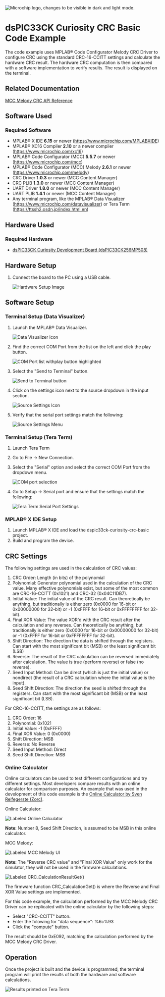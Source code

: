 <picture>
  <source media="(prefers-color-scheme: dark)" srcset="./images/microchip_logo_white.png">
  <source media="(prefers-color-scheme: light)" srcset="./images/microchip_logo_black.png">
  <img alt="Microchip logo, changes to be visible in dark and light mode." src="./images/microchip.jpg">
</picture>

# dsPIC33CK Curiosity CRC Basic Code Example

The code example uses MPLAB® Code Configurator Melody CRC Driver to configure CRC using the standard CRC-16-CCITT settings and calculate the hardware CRC result. The hardware CRC computation is then compared with a software implementation to verify results. The result is displayed on the terminal.

## Related Documentation

[MCC Melody CRC API Reference](https://onlinedocs.microchip.com/v2/keyword-lookup?keyword=CRC_16BIT_MELODY_DRIVER&version=latest&redirect=true)

## Software Used 

### Required Software

- MPLAB® X IDE **6.15** or newer (https://www.microchip.com/MPLABXIDE)
- MPLAB® XC16 Compiler **2.10** or a newer compiler (https://www.microchip.com/xc16)
- MPLAB® Code Configurator (MCC) **5.5.7** or newer (https://www.microchip.com/mcc)
- MPLAB® Code Configurator (MCC) Melody **2.6.1** or newer (https://www.microchip.com/melody)
- CRC Driver **1.0.3** or newer (MCC Content Manager)
- CRC PLIB **1.3.0** or newer (MCC Content Manager)
- UART Driver **1.8.0** or newer (MCC Content Manager)
- UART PLIB **1.4.1** or newer (MCC Content Manager)
- Any terminal program, like the MPLAB® Data Visualizer (https://www.microchip.com/datavisualizer) or Tera Term (https://ttssh2.osdn.jp/index.html.en)

## Hardware Used

### Required Hardware

- [dsPIC33CK Curiosity Development Board (dsPIC33CK256MP508)](https://www.microchip.com/en-us/development-tool/DM330030)

## Hardware Setup

1. Connect the board to the PC using a USB cable.

    ![Hardware Setup Image](images/hardware_setup.jpg)

## Software Setup

### Terminal Setup (Data Visualizer)

1. Launch the MPLAB® Data Visualizer.

    ![Data Visualizer Icon](images/data_visualizer_icon.JPG)

2. Find the correct COM Port from the list on the left and click the play button.

    ![COM Port list withplay button highlighted](images/dv_COM_select_play_highlighted.JPG)

3. Select the "Send to Terminal" button.

    ![Send to Terminal button](images/dv_data_capture_menu.JPG)

4. Click on the settings icon next to the source dropdown in the input section.

    ![Source Settings Icon](images/dv_source_settings_button.JPG)

5. Verify that the serial port settings match the following:

    ![Source Settings Menu](images/dv_source_settings.JPG)

### Terminal Setup (Tera Term)
1. Launch Tera Term
2. Go to File -> New Connection.
3. Select the "Serial" option and select the correct COM Port from the dropdown menu.

    ![COM port selection](images/tera_term_COM_port_selection.JPG)

4. Go to Setup -> Serial port and ensure that the settings match the following:

    ![Tera Term Serial Port Settings](images/tera_term_serial_port_menu.JPG)

### MPLAB® X IDE Setup
1. Launch MPLAB® X IDE and load the dspic33ck-curiosity-crc-basic project.
2. Build and program the device. 

## CRC Settings

The following settings are used in the calculation of CRC values:

1. CRC Order: Length (in bits) of the polynomial
2. Polynomial: Generator polynomial used in the calculation of the CRC value. Many effective polynomials exist, but some of the most common are CRC-16-CCITT (0x1021) and CRC-32 (0x04C11DB7).
3. Initial Value: The initial value of the CRC result. Can theoretically be anything, but traditionally is either zero (0x0000 for 16-bit or 0x00000000 for 32-bit) or -1 (0xFFFF for 16-bit or 0xFFFFFFFF for 32-bit).
4. Final XOR Value: The value XOR'd with the CRC result after the calculation and any reverses. Can theoretically be anything, but traditionally is either zero (0x0000 for 16-bit or 0x00000000 for 32-bit) or -1 (0xFFFF for 16-bit or 0xFFFFFFFF for 32-bit).
5. Shift Direction: The direction the data is shifted through the registers. Can start with the most significant bit (MSB) or the least significant bit (LSB)
6. Reverse: The result of the CRC calculation can be reversed immediately after calculation. The value is true (perform reverse) or false (no reverse).
7. Seed Input Method: Can be direct (which is just the initial value) or nondirect (the result of a CRC calculation where the initial value is the input). 
8. Seed Shift Direction: The direction the seed is shifted through the registers. Can start with the most significant bit (MSB) or the least significant bit (LSB).

For CRC-16-CCITT, the settings are as follows:

1. CRC Order: 16
2. Polynomial: 0x1021
3. Initial Value: -1 (0xFFFF)
4. Final XOR Value: 0 (0x0000)
5. Shift Direction: MSB
6. Reverse: No Reverse
7. Seed Input Method: Direct
8. Seed Shift Direction: MSB

### Online Calculator

Online calculators can be used to test different configurations and try different settings. Most developers compare results with an online calculator for comparison purposes. An example that was used in the development of this code example is the [Online Calculator by Sven Reifegerste (Zorc)](http://www.zorc.breitbandkatze.de/crc.html).

Online Calculator:

![Labeled Online Calculator](images/online_calculator_UI.JPG)

**Note**: Number 8, Seed Shift Direction, is assumed to be MSB in this online calculator.

MCC Melody: 

![Labeled MCC Melody UI](images/demo_CRC_settings.JPG)

**Note**: The "Reverse CRC value" and "Final XOR Value" only work for the simulator, they will not be used in the firmware calculations.

![Labeled CRC_CalculationResultGet()](images/CRC_CalculationResultGet.JPG)

The firmware function CRC_CalculationGet() is where the Reverse and Final XOR Value settings are implemented.

For this code example, the calculation performed by the MCC Melody CRC Driver can be replicated with the online calculator by the following steps:
- Select "CRC-CCITT" button.
- Enter the folowing for "data sequence": %6c%93
- Click the "compute" button.
  
The result should be 0xE092, matching the calculation performed by the MCC Melody CRC Driver.

## Operation

Once the project is built and the device is programmed, the terminal program will print the results of both the hardware and software calculations.

![Results printed on Tera Term](images/tera_term_output.JPG)